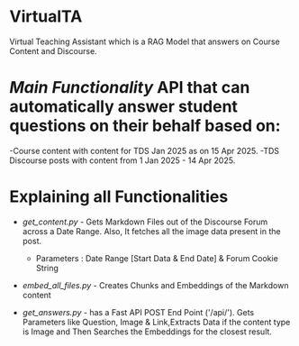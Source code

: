 # VirtualTA
Virtual Teaching Assistant which is a RAG Model that answers on Course Content and Discourse.

# *Main Functionality* API that can automatically answer student questions on their behalf based on:
-Course content with content for TDS Jan 2025 as on 15 Apr 2025.
-TDS Discourse posts with content from 1 Jan 2025 - 14 Apr 2025.

# Explaining all Functionalities
  - *get_content.py* - Gets Markdown Files out of the Discourse Forum across a Date Range. Also, It fetches all the image data present in the post.
    - Parameters : Date Range [Start Data & End Date] & Forum Cookie String

  - *embed_all_files.py* - Creates Chunks and Embeddings of the Markdown content

  - *get_answers.py* - has a Fast API POST End Point ('/api/'). Gets Parameters like Question, Image & Link,Extracts Data if the content type is Image and Then Searches the Embeddings for the closest result.
